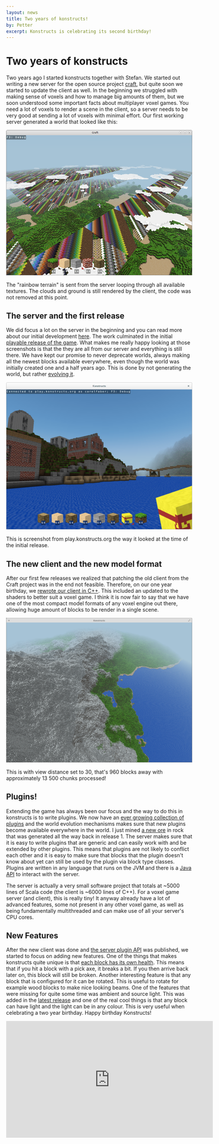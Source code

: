 ```yaml
---
layout: news
title: Two years of konstructs!
by: Petter
excerpt: Konstructs is celebrating its second birthday!
---
```

# Two years of konstructs

Two years ago I started konstructs together with Stefan. We started
out writing a new server for the open source project
[craft](https://www.michaelfogleman.com/craft/), but quite soon we
started to update the client as well. In the beginning we struggled
with making sense of voxels and how to manage big amounts of them, but
we soon understood some important facts about multiplayer voxel
games. You need a lot of voxels to render a scene in the client, so a
server needs to be very good at sending a lot of voxels with minimal
effort. Our first working server generated a world that looked like
this:

![Terrain Gen](/images/news/early-terrain-gen.png)

<p class="image-with-caption">
The "rainbow terrain" is sent from the server looping through all
available textures. The clouds and ground is still rendered by the
client, the code was not removed at this point.
</p>

## The server and the first release

We did focus a lot on the server in the beginning and you can read
more about our initial development [here](/the-start/). The work
culminated in the initial [playable release of the
game](/release-1/). What makes me really happy looking at those screenshots is that
the they are all from our server and everything is still there. We
have kept our promise to never deprecate worlds, always making all the
newest blocks available everywhere, even though the world was
initially created one and a half years ago. This is done by not
generating the world, but rather
[evolving it](/the-server-and-the-world-is-evolving/).

![Early screenshot from play.konstructs.org](/images/news/inventory-closed.png)

<p class="image-with-caption">
This is screenshot from play.konstructs.org the way it looked at the
time of the initial release.
</p>

## The new client and the new model format

After our first few releases we realized that patching the old client
from the Craft project was in the end not feasible. Therefore, on our
one year birthday, we [rewrote our client in C++](/one-year/). This
included an updated to the shaders to better suit a voxel game. I
think it is now fair to say that we have one of the most compact model
formats of any voxel engine out there, allowing huge amount of blocks
to be render in a single scene.

![Long Distance Rendering](/images/long-distance-render-flying.png)

<p class="image-with-caption">
This is with view distance set to 30, that's 960 blocks away with
approximately 13 500 chunks processed!
</p>

## Plugins!

Extending the game has always been our focus and the way to do this in
konstructs is to write plugins. We now have an
[ever growing collection of plugins](/plugins/) and the world
evolution mechanisms makes sure that new plugins become available
everywhere in the world. I just mined
[a new ore](https://github.com/konstructs/server-plugin-ore) in rock
that was generated all the way back in release 1. The server makes
sure that it is easy to write plugins that are generic and can easily
work with and be extended by other plugins. This means that plugins
are not likely to conflict each other and it is easy to make sure that
blocks that the plugin doesn't know about yet can still be used by the
plugin via block type classes. Plugins are written in any language
that runs on the JVM and there is a
[Java API](http://doc.konstructs.org/server-api/index.html) to
interact with the server.

The server is actually a very small software project that totals at
~5000 lines of Scala code (the client is ~6000 lines of C++). For a
voxel game server (and client), this is really tiny! It anyway already
have a lot of advanced features, some not present in any other voxel
game, as well as being fundamentally multithreaded and can make use of
all your server's CPU cores.

## New Features

After the new client was done and
[the server plugin API](http://doc.konstructs.org/server-api/index.html)
was published, we started to focus on adding new features. One of the
things that makes konstructs quite unique is that
[each block has its own health](/release-7/). This means that if you
hit a block with a pick axe, it breaks a bit. If you then arrive back
later on, this block will still be broken. Another interesting feature
is that any block that is configured for it can be rotated. This is
useful to rotate for example wood blocks to make nice looking
beams. One of the features that were missing for quite some time was
ambient and source light. This was added in the
[latest release](/release-8/) and one of the real cool things is that
any block can have light and the light can be in any colour. This is
very useful when celebrating a two year birthday. Happy birthday
Konstructs!

<iframe width="560" height="315" src="https://www.youtube.com/embed/NXtVOd00HBs" frameborder="0" allowfullscreen></iframe>

